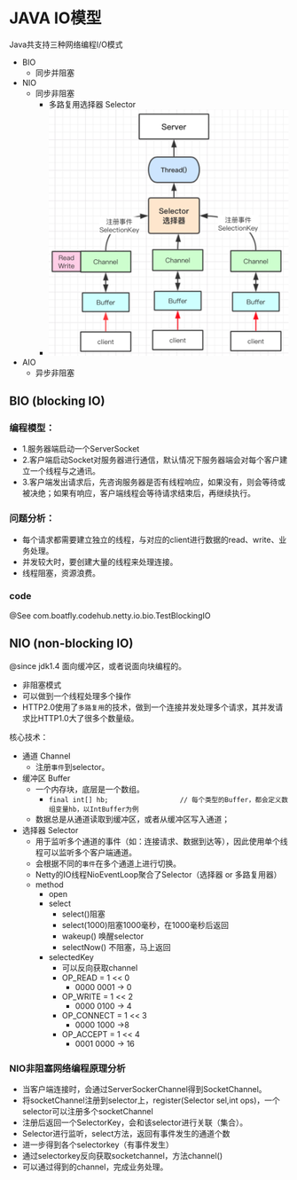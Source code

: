 # JAVA IO模型

Java共支持三种网络编程I/O模式
- BIO
  - 同步并阻塞
- NIO
  - 同步非阻塞
    - 多路复用选择器 Selector
    - ![java-NIO](nio/nio.png)
- AIO
  - 异步非阻塞
  
## BIO (blocking IO)
### 编程模型：
 - 1.服务器端启动一个ServerSocket
 - 2.客户端启动Socket对服务器进行通信，默认情况下服务器端会对每个客户建立一个线程与之通讯。
 - 3.客户端发出请求后，先咨询服务器是否有线程响应，如果没有，则会等待或被决绝；如果有响应，客户端线程会等待请求结束后，再继续执行。
### 问题分析：
 - 每个请求都需要建立独立的线程，与对应的client进行数据的read、write、业务处理。
 - 并发较大时，要创建大量的线程来处理连接。
 - 线程阻塞，资源浪费。
### code 
@See com.boatfly.codehub.netty.io.bio.TestBlockingIO

## NIO (non-blocking IO)
@since jdk1.4
面向缓冲区，或者说面向块编程的。
- 非阻塞模式
- 可以做到一个线程处理多个操作
- HTTP2.0使用了`多路复用`的技术，做到一个连接并发处理多个请求，其并发请求比HTTP1.0大了很多个数量级。

核心技术：
- 通道 Channel
  - 注册`事件`到selector。
- 缓冲区 Buffer
  - 一个内存块，底层是一个数组。
    - `final int[] hb;                  // 每个类型的Buffer，都会定义数组变量hb，以IntBuffer为例`
  - 数据总是从通道读取到缓冲区，或者从缓冲区写入通道；
- 选择器 Selector
  - 用于监听多个通道的事件（如：连接请求、数据到达等），因此使用单个线程可以监听多个客户端通道。
  - 会根据不同的`事件`在多个通道上进行切换。
  - Netty的IO线程NioEventLoop聚合了Selector（选择器 or 多路复用器）
  - method
    - open
    - select
      - select()阻塞
      - select(1000)阻塞1000毫秒，在1000毫秒后返回
      - wakeup() 唤醒selector
      - selectNow() 不阻塞，马上返回
    - selectedKey
      - 可以反向获取channel
      - OP_READ = 1 << 0
        - 0000 0001 -> 0
      - OP_WRITE = 1 << 2
        - 0000 0100  -> 4
      - OP_CONNECT = 1 << 3
        - 0000 1000  ->8
      - OP_ACCEPT = 1 << 4
        - 0001 0000 -> 16

### NIO非阻塞网络编程原理分析
- 当客户端连接时，会通过ServerSockerChannel得到SocketChannel。
- 将socketChannel注册到selector上，register(Selector sel,int ops)，一个selector可以注册多个socketChannel
- 注册后返回一个SelectorKey，会和该selector进行关联（集合）。
- Selector进行监听，select方法，返回有事件发生的通道个数
- 进一步得到各个selectorkey（有事件发生）
- 通过selectorkey反向获取socketchannel，方法channel()
- 可以通过得到的channel，完成业务处理。







